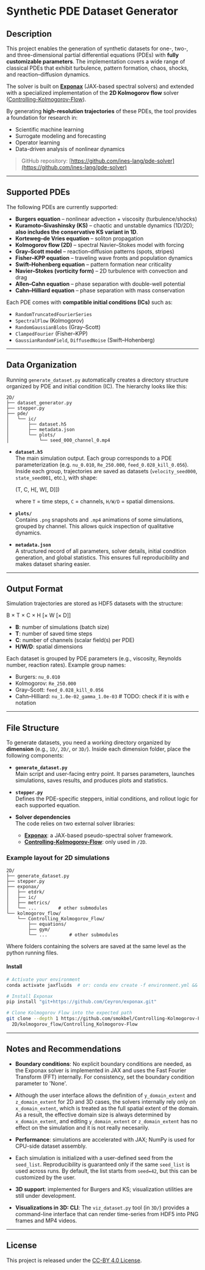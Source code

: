 # Synthetic PDE Dataset Generator

## Description

This project enables the generation of synthetic datasets for one-, two-, and three-dimensional partial differential equations (PDEs) with **fully customizable parameters**. The implementation covers a wide range of classical PDEs that exhibit turbulence, pattern formation, chaos, shocks, and reaction–diffusion dynamics.

The solver is built on [**Exponax**](https://github.com/exponax/exponax) (JAX-based spectral solvers) and extended with a specialized implementation of the **2D Kolmogorov flow** solver ([Controlling-Kolmogorov-Flow](https://github.com/smokbel/Controlling-Kolmogorov-Flow)).

By generating **high-resolution trajectories** of these PDEs, the tool provides a foundation for research in:
- Scientific machine learning  
- Surrogate modeling and forecasting  
- Operator learning  
- Data-driven analysis of nonlinear dynamics  

> GitHub repository: [https://github.com/ines-lang/pde-solver](https://github.com/ines-lang/pde-solver)

---

## Supported PDEs

The following PDEs are currently supported:

- **Burgers equation** – nonlinear advection + viscosity (turbulence/shocks)  
- **Kuramoto–Sivashinsky (KS)** – chaotic and unstable dynamics (1D/2D); **also includes the conservative KS variant in 1D**.
- **Korteweg–de Vries equation** – soliton propagation  
- **Kolmogorov flow (2D)** – spectral Navier–Stokes model with forcing  
- **Gray–Scott model** – reaction–diffusion patterns (spots, stripes)  
- **Fisher–KPP equation** – traveling wave fronts and population dynamics  
- **Swift–Hohenberg equation** – pattern formation near criticality  
- **Navier–Stokes (vorticity form)** – 2D turbulence with convection and drag  
- **Allen–Cahn equation** – phase separation with double-well potential  
- **Cahn–Hilliard equation** – phase separation with mass conservation  

Each PDE comes with **compatible initial conditions (ICs)** such as:
- `RandomTruncatedFourierSeries`  
- `SpectralFlow` (Kolmogorov)  
- `RandomGaussianBlobs` (Gray–Scott)  
- `ClampedFourier` (Fisher–KPP)  
- `GaussianRandomField`, `DiffusedNoise` (Swift–Hohenberg)  

---

## Data Organization

Running `generate_dataset.py` automatically creates a directory structure organized by PDE and initial condition (IC). The hierarchy looks like this:

```
2D/
├── dataset_generator.py
├── stepper.py
├── pde/
│   └── ic/
│       ├── dataset.h5
│       ├── metadata.json
│       └── plots/
│           └── seed_000_channel_0.mp4 
```

- **`dataset.h5`**  
  The main simulation output. Each group corresponds to a PDE parameterization (e.g. `nu_0.010`, `Re_250.000`, `feed_0.028_kill_0.056`). Inside each group, trajectories are saved as datasets (`velocity_seed000`, `state_seed001`, etc.), with shape:
  
  (T, C, H[, W[, D]])
  
  where `T` = time steps, `C` = channels, `H/W/D` = spatial dimensions.

- **`plots/`**  
Contains `.png` snapshots and `.mp4` animations of some simulations, grouped by channel. This allows quick inspection of qualitative dynamics.

- **`metadata.json`**  
A structured record of all parameters, solver details, initial condition generation, and global statistics. This ensures full reproducibility and makes dataset sharing easier.

---

## Output Format

Simulation trajectories are stored as HDF5 datasets with the structure:

B × T × C × H [× W [× D]]


- **B**: number of simulations (batch size)  
- **T**: number of saved time steps  
- **C**: number of channels (scalar field(s) per PDE)  
- **H/W/D**: spatial dimensions  

Each dataset is grouped by PDE parameters (e.g., viscosity, Reynolds number, reaction rates). Example group names:

- Burgers: `nu_0.010`  
- Kolmogorov: `Re_250.000`  
- Gray–Scott: `feed_0.028_kill_0.056`  
- Cahn–Hilliard: `nu_1.0e-02_gamma_1.0e-03`  # TODO: check if it is with e notation

---

## File Structure

To generate datasets, you need a working directory organized by **dimension** (e.g., `1D/`, `2D/`, or `3D/`). Inside each dimension folder, place the following components:

- **`generate_dataset.py`**  
  Main script and user-facing entry point. It parses parameters, launches simulations, saves results, and produces plots and statistics.

- **`stepper.py`**  
  Defines the PDE-specific steppers, initial conditions, and rollout logic for each supported equation.

- **Solver dependencies**  
  The code relies on two external solver libraries:
  - [**Exponax**](https://github.com/exponax/exponax): a JAX-based pseudo-spectral solver framework.  
  - [**Controlling-Kolmogorov-Flow**](https://github.com/smokbel/Controlling-Kolmogorov-Flow): only used in `/2D`.

### Example layout for 2D simulations

```
2D/
├── generate_dataset.py
├── stepper.py
├── exponax/    
│   ├── etdrk/
│   ├── ic/
│   ├── metrics/
│   └── ...        # other submodules
└── kolmogorov_flow/
    └── Controlling_Kolmogorov_Flow/
        ├── equations/
        ├── gym/
        └── ...        # other submodules

```
Where folders containing the solvers are saved at the same level as the python running files.

#### Install

```bash
# Activate your environment
conda activate jaxfluids  # or: conda env create -f environment.yml && conda activate pde-datasets

# Install Exponax
pip install "git+https://github.com/Ceyron/exponax.git"

# Clone Kolmogorov Flow into the expected path
git clone --depth 1 https://github.com/smokbel/Controlling-Kolmogorov-Flow.git \
  2D/kolmogorov_flow/Controlling_Kolmogorov-Flow
```
---

## Notes and Recommendations

- **Boundary conditions**: No explicit boundary conditions are needed, as the Exponax solver is implemented in JAX and uses the Fast Fourier Transform (FFT) internally. For consistency, set the boundary condition parameter to 'None'.
- Although the user interface allows the definition of `y_domain_extent` and `z_domain_extent` for 2D and 3D cases, the solvers internally rely only on `x_domain_extent`, which is treated as the full spatial extent of the domain. As a result, the effective domain size is always determined by `x_domain_extent`, and editing `y_domain_extent` or `z_domain_extent` has no effect on the simulation and it is not really necesarily.
- **Performance**: simulations are accelerated with JAX; NumPy is used for CPU-side dataset assembly.  
- Each simulation is initialized with a user-defined seed from the `seed_list`. Reproducibility is guaranteed only if the same `seed_list` is used across runs. By default, the list starts from `seed=42`, but this can be customized by the user.

- **3D support**: implemented for Burgers and KS; visualization utilities are still under development. 
- **Visualizations in 3D: CLI**:  The `viz_dataset.py` tool (in `3D/`) provides a command-line interface that can render time-series from HDF5 into PNG frames and MP4 videos.

---

<!-- ## Data Availability

Public datasets generated with this code are available on Hugging Face:  
👉 [isuarez/pde_collection](https://huggingface.co/datasets/isuarez/pde_collection)

--- -->

## License

This project is released under the [CC-BY 4.0 License](https://creativecommons.org/licenses/by/4.0/).
